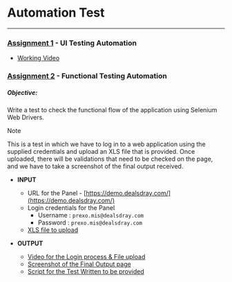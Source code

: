 # Automation Test
-----------------

### [Assignment 1](assignment_1/) - **UI Testing Automation**
  + [Working Video](assignment_1/Assignment_1.mkv)


### [Assignment 2](assignment_2/) - **Functional Testing Automation**

##### Objective:
Write a test to check the functional flow of the application using Selenium Web Drivers.

> [!NOTE]
> This is a test in which we have to log in to a web application using the supplied credentials and upload an XLS
> file that is provided. Once uploaded, there will be validations that need to be checked on the page, and we
> have to take a screenshot of the final output received.

+ **INPUT**
  + URL for the Panel - [https://demo.dealsdray.com/](https://demo.dealsdray.com/)
  + Login credentials for the Panel
    - Username : `prexo.mis@dealsdray.com`
    - Password : `prexo.mis@dealsdray.com`
  + [XLS file to upload](assignment_2/demo-data.xlsx)

+ **OUTPUT**
  + [Video for the Login process & File upload ](assignment_2/Assignment_2.mkv)
  + [Screenshot of the Final Output page](assignment_2/Screenshot-24-09-07-00-22-24.png)
  + [Script for the Test Written to be provided](assignment_2/Assignment.py)

